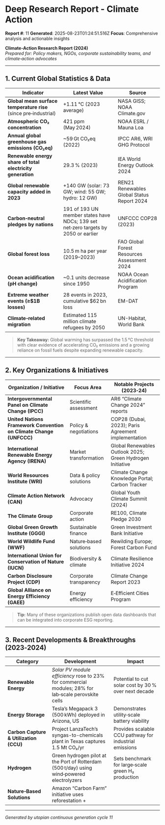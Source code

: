 # Deep Research Report - Climate Action

**Report #**: 11
**Generated**: 2025-08-23T01:24:51.516Z
**Focus**: Comprehensive analysis and actionable insights

**Climate‑Action Research Report (2024)**  
*Prepared for: Policy makers, NGOs, corporate sustainability teams, and climate‑action advocates*  

---

## 1. Current Global Statistics & Data

| Indicator | Latest Value | Source |
|-----------|--------------|--------|
| **Global mean surface temperature rise** (since pre‑industrial) | +1.11 °C (2023 average) | NASA GISS; NOAA Climate.gov |
| **Atmospheric CO₂ concentration** | 421 ppm (May 2024) | NOAA ESRL / Mauna Loa |
| **Annual global greenhouse gas emissions (CO₂eq)** | ~59 Gt CO₂eq (2022) | IPCC AR6, WRI GHG Protocol |
| **Renewable energy share of total electricity generation** | 29.3 % (2023) | IEA World Energy Outlook 2024 |
| **Global renewable capacity added in 2023** | +140 GW (solar: 73 GW; wind: 55 GW; hydro: 12 GW) | REN21 Renewables Global Status Report 2024 |
| **Carbon‑neutral pledges by nations** | 191 of 193 UN member states have NDCs; 139 set net‑zero targets by 2050 or earlier | UNFCCC COP28 (2023) |
| **Global forest loss** | 10.5 m ha per year (2019–2023) | FAO Global Forest Resources Assessment 2024 |
| **Ocean acidification (pH change)** | ~0.1 units decrease since 1950 | NOAA Ocean Acidification Program |
| **Extreme weather events (≥$1B losses)** | 28 events in 2023, cumulative $62 bn loss | EM-DAT |
| **Climate‑related migration** | Estimated 115 million climate refugees by 2050 | UN-Habitat, World Bank |

> **Key Takeaway:** Global warming has surpassed the 1.5 °C threshold with clear evidence of accelerating CO₂ emissions and a growing reliance on fossil fuels despite expanding renewable capacity.

---

## 2. Key Organizations & Initiatives

| Organization / Initiative | Focus Area | Notable Projects (2023‑24) |
|---------------------------|------------|---------------------------|
| **Intergovernmental Panel on Climate Change (IPCC)** | Scientific assessment | AR6 “Climate Change 2024” reports |
| **United Nations Framework Convention on Climate Change (UNFCCC)** | Policy & negotiations | COP28 (Dubai, 2023); Paris Agreement implementation |
| **International Renewable Energy Agency (IRENA)** | Market transformation | Global Renewables Outlook 2025; Green Hydrogen Initiative |
| **World Resources Institute (WRI)** | Data & policy solutions | Climate Change Knowledge Portal; Carbon Tracker |
| **Climate Action Network (CAN)** | Advocacy | Global Youth Climate Summit (2024) |
| **The Climate Group** | Corporate action | RE100, Climate Pledge 2030 |
| **Global Green Growth Institute (GGGI)** | Sustainable finance | Green Investment Bank Initiative |
| **World Wildlife Fund (WWF)** | Nature‑based solutions | Rewilding Europe; Forest Carbon Fund |
| **International Union for Conservation of Nature (IUCN)** | Biodiversity & climate | Climate Resilience Initiative 2024 |
| **Carbon Disclosure Project (CDP)** | Corporate transparency | Climate Change Report 2023 |
| **Global Alliance on Energy Efficiency (GAEE)** | Energy efficiency | E‑Efficient Cities Program |

> **Tip:** Many of these organizations publish open data dashboards that can be integrated into corporate ESG reporting.

---

## 3. Recent Developments & Breakthroughs (2023‑2024)

| Category | Development | Impact |
|----------|-------------|--------|
| **Renewable Energy** | *Solar PV module efficiency* rose to 23% for commercial modules; 28% for lab‑scale perovskite cells | Potential to cut solar cost by 30 % over next decade |
| **Energy Storage** | Tesla’s Megapack 3 (500 kWh) deployed in Arizona, US | Demonstrates utility‑scale battery viability |
| **Carbon Capture & Utilization (CCU)** | Project LanzaTech’s syngas-to-chemicals plant in Texas captures 1.5 Mt CO₂/yr | Provides scalable CCU pathway for industrial emissions |
| **Hydrogen** | Green hydrogen pilot at the Port of Rotterdam (500 t/day) using wind‑powered electrolyzers | Sets benchmark for large‑scale green H₂ production |
| **Nature‑Based Solutions** | Amazon “Carbon Farm” initiative uses reforestation +

---
*Generated by utopian continuous generation cycle 11*
